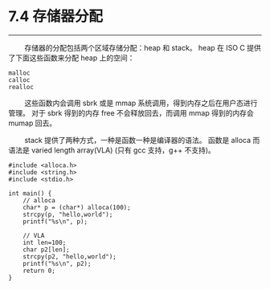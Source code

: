 # 7.4 存储器分配
***

&emsp;&emsp;
存储器的分配包括两个区域存储分配：heap 和 stack。
heap 在 ISO C 提供了下面这些函数来分配 heap 上的空间：

    malloc
    calloc
    realloc

&emsp;&emsp;
这些函数内会调用 sbrk 或是 mmap 系统调用，得到内存之后在用户态进行管理。
对于 sbrk 得到的内存 free 不会释放回去，而调用 mmap 得到的内存会 mumap 回去。

&emsp;&emsp;
stack 提供了两种方式，一种是函数一种是编译器的语法。
函数是 alloca 而语法是 varied length array(VLA) (只有 gcc 支持，g++ 不支持)。

    #include <alloca.h>
    #include <string.h>
    #include <stdio.h>
    
    int main() {
        // alloca
        char* p = (char*) alloca(100);
        strcpy(p, "hello,world");
        printf("%s\n", p);
    
        // VLA
        int len=100;
        char p2[len];
        strcpy(p2, "hello,world");
        printf("%s\n", p2);
        return 0;
    }